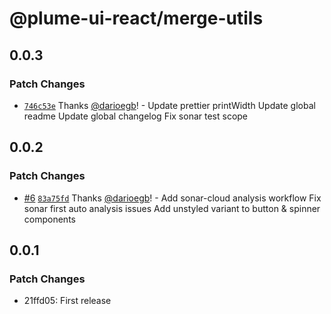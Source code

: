 # @plume-ui-react/merge-utils

## 0.0.3

### Patch Changes

- [`746c53e`](https://github.com/darioegb/plume-ui-react/commit/746c53ec024dd732c78b732bca51b759a5b9eb0b) Thanks [@darioegb](https://github.com/darioegb)! - Update prettier printWidth
  Update global readme
  Update global changelog
  Fix sonar test scope

## 0.0.2

### Patch Changes

- [#6](https://github.com/darioegb/plume-ui-react/pull/6) [`83a75fd`](https://github.com/darioegb/plume-ui-react/commit/83a75fd485c9afb07ac0093d6204d1af9a484384) Thanks [@darioegb](https://github.com/darioegb)! - Add sonar-cloud analysis workflow
  Fix sonar first auto analysis issues
  Add unstyled variant to button & spinner components

## 0.0.1

### Patch Changes

- 21ffd05: First release
